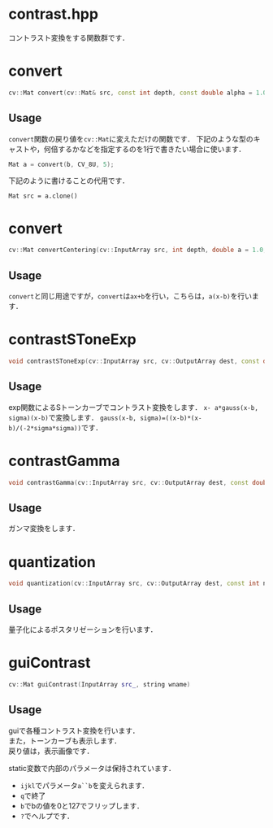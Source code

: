 contrast.hpp
==========
コントラスト変換をする関数群です．

# convert
```cpp
cv::Mat convert(cv::Mat& src, const int depth, const double alpha = 1.0, const double beta = 0.0);
```
## Usage
`convert`関数の戻り値を`cv::Mat`に変えただけの関数です．
下記のような型のキャストや，何倍するかなどを指定するのを1行で書きたい場合に使います．
```cpp
Mat a = convert(b, CV_8U, 5);
```
下記のように書けることの代用です．
```
Mat src = a.clone()
```

# convert
```cpp
cv::Mat cenvertCentering(cv::InputArray src, int depth, double a = 1.0, double b = 127.5);
```
## Usage
`convert`と同じ用途ですが，`convert`は`ax+b`を行い，こちらは，`a(x-b)`を行います．

# contrastSToneExp
```cpp
void contrastSToneExp(cv::InputArray src, cv::OutputArray dest, const double sigma = 30.0, const double a = 1.0, const double b = 127.5);
```
## Usage
exp関数によるSトーンカーブでコントラスト変換をします．
`x- a*gauss(x-b, sigma)(x-b)`で変換します．
`gauss(x-b, sigma)=((x-b)*(x-b)/(-2*sigma*sigma))`です．

# contrastGamma

```cpp
void contrastGamma(cv::InputArray src, cv::OutputArray dest, const double gamma)
```
## Usage
ガンマ変換をします．

# quantization
```cpp
void quantization(cv::InputArray src, cv::OutputArray dest, const int num_levels)
```
## Usage
量子化によるポスタリゼーションを行います．

# guiContrast
```cpp
cv::Mat guiContrast(InputArray src_, string wname)
```
## Usage
guiで各種コントラスト変換を行います．  
また，トーンカーブも表示します．  
戻り値は，表示画像です．

static変数で内部のパラメータは保持されています．

* `ijkl`でパラメータ`a``b`を変えられます．
* `q`で終了
* `b`でbの値を0と127でフリップします．
* `?`でヘルプです．

